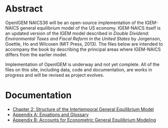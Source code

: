 # Abstract

OpenIGEM NAICS36 will be an open-source implementation of the IGEM-NAICS general 
equilibrium model of the US economy. IGEM-NAICS itself is an updated version of 
the IGEM model described in _Double Dividend: Environmental Taxes and 
Fiscal Reform in the United States_ by Jorgenson, Goettle, Ho and Wilcoxen 
(MIT Press, 2013). The files below are intended to accompany the book by 
describing the principal areas where IGEM-NAICS differs from the earlier model.

Implementation of OpenIGEM is underway and not yet complete. All of the 
files on this site, including data, code and documentation, are works in 
progress and will be revised as project evolves.

# Documentation

+ [Chapter 2: Structure of the Intertemporal General Equilibrium Model](IGEMN_chap2.pdf)
+ [Appendix A: Equations and Glossary](AppendixA.pdf)
+ [Appendix B: Accounts for Econometric General Equilibrium Modeling](AppendixB.pdf)
